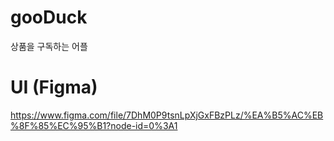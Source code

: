 # gooDuck
상품을 구독하는 어플

# UI (Figma)
https://www.figma.com/file/7DhM0P9tsnLpXjGxFBzPLz/%EA%B5%AC%EB%8F%85%EC%95%B1?node-id=0%3A1
